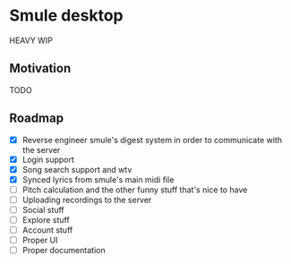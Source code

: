 # Smule desktop

HEAVY WIP

## Motivation

TODO

## Roadmap

- [x] Reverse engineer smule's digest system in order to communicate with the server
- [x] Login support
- [x] Song search support and wtv
- [x] Synced lyrics from smule's main midi file
- [ ] Pitch calculation and the other funny stuff that's nice to have
- [ ] Uploading recordings to the server
- [ ] Social stuff
- [ ] Explore stuff
- [ ] Account stuff
- [ ] Proper UI
- [ ] Proper documentation
